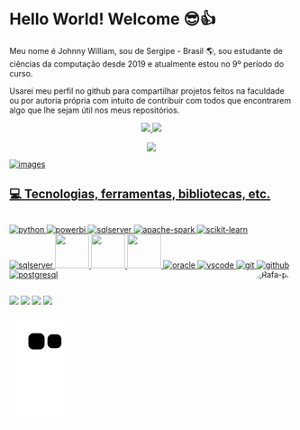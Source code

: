 # Hello World! Welcome 😎👍
Meu nome é Johnny William, sou de Sergipe - Brasil 🌎, sou estudante de ciências da computação desde 2019 e atualmente estou no 9º período do curso.

Usarei meu perfil no github para compartilhar projetos feitos na faculdade ou por autoria própria com intuito de contribuir com todos que encontrarem algo que lhe sejam útil nos meus repositórios.  


<div align="center">
  <a href="https://jownao.github.io/">
  <img height="180em" src="https://github-readme-stats.vercel.app/api?username=Jownao&show_icons=true&theme=tokyonight&include_all_commits=true&count_private=false"/>
  <img height="180em" src="https://github-readme-stats.vercel.app/api/top-langs/?username=Jownao&layout=compact&langs_count=7&theme=tokyonight"/>
  <p align="center"><img align="center"src="https://profile-counter.glitch.me/Jownao/count.svg"/></p>
</div>
  
 ![images]()


  
  
## 💻 Tecnologias, ferramentas, bibliotecas, etc.
<div style="display: inline_block"><br>
    <img src="https://cdn.jsdelivr.net/gh/devicons/devicon/icons/python/python-original.svg" alt="python" width="60" height="60" />
    <img src="https://github.com/microsoft/PowerBI-Icons/blob/main/SVG/Power-BI.svg" alt="powerbi" width="60" height="60" />
    <img src="https://cdn.jsdelivr.net/gh/devicons/devicon/icons/microsoftsqlserver/microsoftsqlserver-plain-wordmark.svg" alt="sqlserver " width="60" height="60" />
    <img width="80" alt="apache-spark" src="https://user-images.githubusercontent.com/50759662/227187843-edf602ed-7a76-4847-bc25-8f055b75f6d0.png">
    <img width="100" alt="scikit-learn" src="https://user-images.githubusercontent.com/50759662/227186459-27fa3b11-0dc8-46e8-8c21-bddfd0c80d8c.png">
    <img src="https://user-images.githubusercontent.com/50759662/227186224-3013ce50-473e-4fe7-ac3b-fbbfd72741f1.png" alt="sqlserver " width="60" height="60" />
    <img src="https://cdn.jsdelivr.net/gh/devicons/devicon/icons/jupyter/jupyter-original-wordmark.svg" width="60" height="60">
    <img src="https://cdn.jsdelivr.net/gh/devicons/devicon/icons/pandas/pandas-original-wordmark.svg" width="60" height="60">
    <img src="https://cdn.jsdelivr.net/gh/devicons/devicon/icons/numpy/numpy-original.svg" width="60" height="60">
    <img src="https://cdn.jsdelivr.net/gh/devicons/devicon/icons/oracle/oracle-original.svg"   alt="oracle " width="60" height="60" />
    <img src="https://cdn.jsdelivr.net/gh/devicons/devicon/icons/vscode/vscode-original.svg"  alt="vscode" width="60" height="60" />
    <img src="https://cdn.jsdelivr.net/gh/devicons/devicon/icons/git/git-original.svg"  alt="git" width="60" height="60" />
    <img src="https://cdn.jsdelivr.net/gh/devicons/devicon/icons/github/github-original.svg"  alt="github" width="60" height="60" />
    <img src="https://cdn.jsdelivr.net/gh/devicons/devicon/icons/postgresql/postgresql-original.svg" alt="postgresql" width="60" height="60" />
  <img align="right" alt="Rafa-pic" height="150" style="border-radius:50px;" src="https://v1.padlet.pics/1/image.webp?t=c_limit%2Cdpr_1%2Ch_512%2Cw_512&url=https%3A%2F%2Fstorage.googleapis.com%2Fpadlet-uploads%2F1906438785%2F01d232e7f3dee7506e347a76e7e939ee%2F75736766_fe9d_483d_8bbb_f5e652d3497b.jpeg%3FExpires%3D1679088188%26GoogleAccessId%3D778043051564-q79bsd8mc40b0bl82ikkrtc3jdofe4dg%2540developer.gserviceaccount.com%26Signature%3D3%252F6Eo95PWeerrVUDWQyqM9apMGQNQqRsWOl2PIZ%252FS%252FYAHbi0JD3lAr46vZQ3tUgzJEgACW4GIivgBVUDCjYHHSgq23HKob72gXuPJ%252FDJRPFw4%252BXbsO8zQKFqiBRz1kDii6yARLGl9TCGEcCNPIytSJ6Uj6fttdNfiiWqZlGDw40%253D%26original-url%3Dhttps%253A%252F%252Fpadlet-uploads.storage.googleapis.com%252F1906438785%252F01d232e7f3dee7506e347a76e7e939ee%252F75736766_fe9d_483d_8bbb_f5e652d3497b.jpeg">
</div>

##

<div> 
  <a href="https://www.youtube.com/channel/UCOw5ncIm8Mz9W-O9YLgN5VA" target="_blank"><img src="https://img.shields.io/badge/YouTube-FF0000?style=for-the-badge&logo=youtube&logoColor=white" target="_blank"></a>
 	<a href="https://www.twitch.tv/jownao" target="_blank"><img src="https://img.shields.io/badge/Twitch-9146FF?style=for-the-badge&logo=twitch&logoColor=white" target="_blank"></a>
 <a href="https://discord.gg/uKeDzBuxKJ" target="_blank"><img src="https://img.shields.io/badge/Discord-7289DA?style=for-the-badge&logo=discord&logoColor=white" target="_blank"></a> 
  <a href="https://www.linkedin.com/in/johnny-william/" target="_blank"><img src="https://img.shields.io/badge/-LinkedIn-%230077B5?style=for-the-badge&logo=linkedin&logoColor=white" target="_blank"></a> 
</div>

![Snake animation](https://github.com/Jownao/Jownao/blob/output/github-contribution-grid-snake.svg)
  


